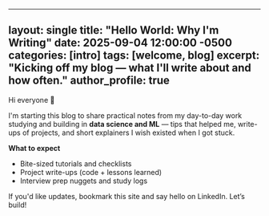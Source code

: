 
---
layout: single
title: "Hello World: Why I'm Writing"
date: 2025-09-04 12:00:00 -0500
categories: [intro]
tags: [welcome, blog]
excerpt: "Kicking off my blog — what I'll write about and how often."
author_profile: true
---

Hi everyone 👋

I'm starting this blog to share practical notes from my day-to-day work studying and building in **data science and ML** — tips that helped me, write-ups of projects, and short explainers I wish existed when I got stuck.

**What to expect**
- Bite-sized tutorials and checklists
- Project write-ups (code + lessons learned)
- Interview prep nuggets and study logs

If you'd like updates, bookmark this site and say hello on LinkedIn. Let’s build!
